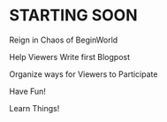 # STARTING SOON

Reign in Chaos of BeginWorld

Help Viewers Write
first Blogpost

Organize ways for Viewers
to Participate

Have Fun!

Learn Things!
